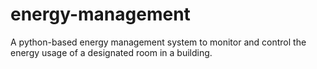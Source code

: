 # energy-management
A python-based energy management system to monitor and control the energy usage of a designated room in a building.
